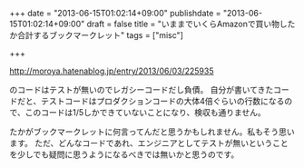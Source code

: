 +++
date = "2013-06-15T01:02:14+09:00"
publishdate = "2013-06-15T01:02:14+09:00"
draft = false
title = "いままでいくらAmazonで買い物したか合計するブックマークレット"
tags = ["misc"]

+++

http://moroya.hatenablog.jp/entry/2013/06/03/225935

のコードはテストが無いのでレガシーコードだし負債。
自分が書いてきたコードだと、テストコードはプロダクションコードの大体4倍ぐらいの行数になるので、このコードは1/5しかできていないことになり、検収も通りません。

たかがブックマークレットに何言ってんだと思うかもしれません。私もそう思います。
ただ、どんなコードであれ、エンジニアとしてテストが無いということを少しでも疑問に思うようになるべきでは無いかと思うのです。
